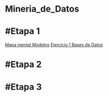 # Mineria_de_Datos

# #Etapa 1

[Mapa mental Modelos](https://github.com/GonzalezFcoJavier/Mineria_de_Datos/blob/main/Mapa_mental_1687417.pdf)
[Ejercicio 1 Bases de Datos](https://github.com/GonzalezFcoJavier/Mineria_de_Datos/blob/main/Equipo_()-ejercicio%20base%20de%20datos.pdf)
# #Etapa 2

# #Etapa 3
